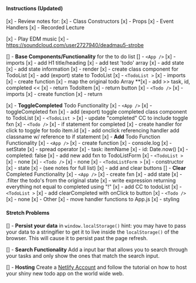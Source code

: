 #### Instructions (Updated)

[x] - Review notes for:
  [x] - Class Constructors
  [x] - Props
  [x] - Event Handlers
  [x] - Recorded Lecture

[x] - Play EDM music
  [x] - https://soundcloud.com/user2727940/deadmau5-strobe

[] - **Base Components/Functionality** for the to do list
  [] - `<App />`
    [x] - imports
    [x] - add H1 title/heading
    [x] - add test 'todo' array
    [x] - add state
      [x] - add state information
    [x] - render
      [x] - create class component for TodoList
      [x] - add (export) state to TodoList
  [x] - `<TodoList >`
    [x] - imports
    [x] - create function
      [x] - map the original todo Array
        **[x] - add >> task, id, completed << 
      [x] - return TodoItem
      [x] - return button
  [x] - `<Todo />` 
    [x] - imports 
    [x] - create function 
      [x] - return 

[x] - **ToggleCompleted** Todo Functionality
  [x] - `<App />`
    [x] - toggleCompleted fxn
    [x] - add (export) toggle completed class component to TodoList
  [x] - `<TodoList >`
    [x] - update "completed" CC to include toggle fxn
  [x] - `<Todo />` 
    [x] - if statement for completed
    [x] - create handler for click to toggle for todo item.id
    [x] - add onclick referencing handler add classname w/ reference to if statement
[x] - **Add** Todo Function Functionality
  [x] - `<App />`
    [x] - create function
    [x] - console.log
    [x] - setState
      [x] - spread operator
      [x] - task: itemName
      [x] - id: Date.now()
      [x] - completed: false
    [x] - add new add fxn to TodoListForm
  [x] - `<TodoList >`
    [x] - none
  [x] - `<Todo />` 
    [x] - none
  [x] - `<TodoListForm >`
    [x] - constructor
      [x] - state
      [x] - (see notes for full list)
      [x] - add and clear buttons
[] - **Clear** Completed Functionality
  [x] - `<App />`
      [x] - create fxn
        [x] - add state
        [x] - .filter the todo's from the original state
        [x] - write expression returning everything not equal to completed using "!"
      [x] - add CC to todoList
  [x] - `<TodoList >`
    [x] - add clearCompleted with onClick to button 
  [x] - `<Todo />`
    [x] - none
[x] - Other
  [x] - move handler functions to App.js
  [x]  - styling



#### Stretch Problems

[] - **Persist your data** in `window.localStorage()` hint: you may have to pass your data to a stringifier to get it to live inside the `localStorage()` of the browser. This will cause it to persist past the page refresh.

[] - **Search Functionality** Add a input bar that allows you to search through your tasks and only show the ones that match the search input.

[] - **Hosting** Create a [Netlify Account](https://www.netlify.com/) and follow the tutorial on how to host your shiny new todo app on the world wide web.
